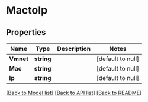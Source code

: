 # MactoIp

## Properties
Name | Type | Description | Notes
------------ | ------------- | ------------- | -------------
**Vmnet** | **string** |  | [default to null]
**Mac** | **string** |  | [default to null]
**Ip** | **string** |  | [default to null]

[[Back to Model list]](../README.md#documentation-for-models) [[Back to API list]](../README.md#documentation-for-api-endpoints) [[Back to README]](../README.md)

